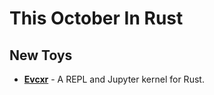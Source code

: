 # This October In Rust

## New Toys

* **[Evcxr](https://www.reddit.com/r/rust/comments/9irjm7/evcxr_a_repl_and_jupyter_kernel_for_rust/)** - A REPL and Jupyter kernel for Rust.
